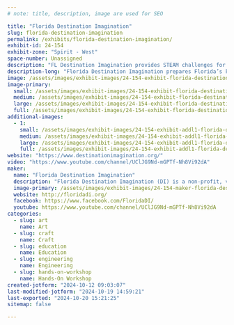 ```yaml
---
# note: title, description, image are used for SEO

title: "Florida Destination Imagination"
slug: florida-destination-imagination
permalink: /exhibits/florida-destination-imagination/
exhibit-id: 24-154
exhibit-zone: "Spirit - West"
space-number: Unassigned
description: "FL Destination Imagination provides STEAM challenges for K-12 through a process that is creative."
description-long: "Florida Destination Imagination prepares Florida’s kids to be the innovators of the future by combining the arts, sciences, and technology with creativity, teamwork, and problem solving.  Start your team today (2-7 students from grade K-12) to take on one of the 7 challenges.  Take your built to the State Tournament in March! "
image: /assets/images/exhibit-images/24-154-exhibit-florida-destination-imagination-screenshot-2024-03-21-at-11-08-39-am-large.png
image-primary: 
  small: /assets/images/exhibit-images/24-154-exhibit-florida-destination-imagination-screenshot-2024-03-21-at-11-08-39-am-small.png
  medium: /assets/images/exhibit-images/24-154-exhibit-florida-destination-imagination-screenshot-2024-03-21-at-11-08-39-am-medium.png
  large: /assets/images/exhibit-images/24-154-exhibit-florida-destination-imagination-screenshot-2024-03-21-at-11-08-39-am-large.png
  full: /assets/images/exhibit-images/24-154-exhibit-florida-destination-imagination-screenshot-2024-03-21-at-11-08-39-am-full.png
additional-images: 
  - 1:
    small: /assets/images/exhibit-images/24-154-exhibit-addl1-florida-destination-imagination-screen-shot-2022-10-20-at-2-55-11-pm-small.png
    medium: /assets/images/exhibit-images/24-154-exhibit-addl1-florida-destination-imagination-screen-shot-2022-10-20-at-2-55-11-pm-medium.png
    large: /assets/images/exhibit-images/24-154-exhibit-addl1-florida-destination-imagination-screen-shot-2022-10-20-at-2-55-11-pm-large.png
    full: /assets/images/exhibit-images/24-154-exhibit-addl1-florida-destination-imagination-screen-shot-2022-10-20-at-2-55-11-pm-full.png
website: "https://www.destinationimagination.org/"
video: "https://www.youtube.com/channel/UClJG9Nd-mGPTf-Nh8Vi92dA"
maker: 
  name: "Florida Destination Imagination"
  description: "Florida Destination Imagination (DI) is a non-profit, volunteer-led, cause-driven organization. Our purpose is to inspire and equip students to become the next generation of innovators and leaders. Annually, we offer seven new standards-based Challenges in STEM, Improv, Visual Arts, Service Learning, and Early Learning. Each Challenge is open-ended and enables student teams to learn and experience the creative process from imagination to innovation.  Florida DI will host an annual State Tournament for the competing teams to qualify for the Global Final.  "
  image-primary: /assets/images/exhibit-images/24-154-maker-florida-destination-imagination-florida-logo-vertical-rgb-01-medium.png
  website: http://floridadi.org/
  facebook: https://www.facebook.com/FloridaDI/
  youtube: https://www.youtube.com/channel/UClJG9Nd-mGPTf-Nh8Vi92dA
categories: 
  - slug: art
    name: Art
  - slug: craft
    name: Craft
  - slug: education
    name: Education
  - slug: engineering
    name: Engineering
  - slug: hands-on-workshop
    name: Hands-On Workshop
created-jotform: "2024-10-12 09:03:07"
last-modified-jotform: "2024-10-19 14:59:21"
last-exported: "2024-10-20 15:21:25"
sitemap: false

---
```

